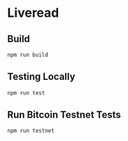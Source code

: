 # Liveread

## Build

```sh
npm run build
```

## Testing Locally

```sh
npm run test
```

## Run Bitcoin Testnet Tests

```sh
npm run testnet
```
